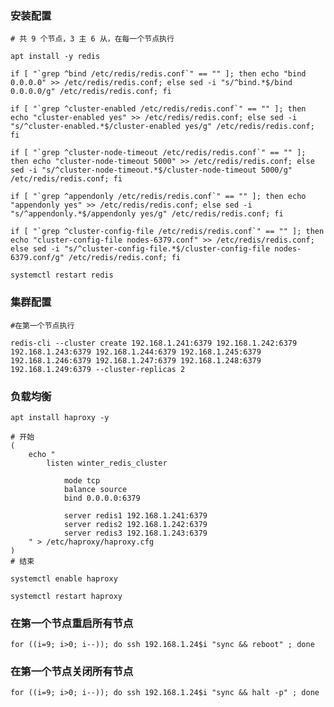 

### 安装配置

	# 共 9 个节点，3 主 6 从，在每一个节点执行

	apt install -y redis

	if [ "`grep ^bind /etc/redis/redis.conf`" == "" ]; then echo "bind 0.0.0.0" >> /etc/redis/redis.conf; else sed -i "s/^bind.*$/bind 0.0.0.0/g" /etc/redis/redis.conf; fi

	if [ "`grep ^cluster-enabled /etc/redis/redis.conf`" == "" ]; then echo "cluster-enabled yes" >> /etc/redis/redis.conf; else sed -i "s/^cluster-enabled.*$/cluster-enabled yes/g" /etc/redis/redis.conf; fi

	if [ "`grep ^cluster-node-timeout /etc/redis/redis.conf`" == "" ]; then echo "cluster-node-timeout 5000" >> /etc/redis/redis.conf; else sed -i "s/^cluster-node-timeout.*$/cluster-node-timeout 5000/g" /etc/redis/redis.conf; fi

	if [ "`grep ^appendonly /etc/redis/redis.conf`" == "" ]; then echo "appendonly yes" >> /etc/redis/redis.conf; else sed -i "s/^appendonly.*$/appendonly yes/g" /etc/redis/redis.conf; fi

	if [ "`grep ^cluster-config-file /etc/redis/redis.conf`" == "" ]; then echo "cluster-config-file nodes-6379.conf" >> /etc/redis/redis.conf; else sed -i "s/^cluster-config-file.*$/cluster-config-file nodes-6379.conf/g" /etc/redis/redis.conf; fi

	systemctl restart redis


### 集群配置

	#在第一个节点执行

	redis-cli --cluster create 192.168.1.241:6379 192.168.1.242:6379 192.168.1.243:6379 192.168.1.244:6379 192.168.1.245:6379 192.168.1.246:6379 192.168.1.247:6379 192.168.1.248:6379 192.168.1.249:6379 --cluster-replicas 2


### 负载均衡

	apt install haproxy -y

	# 开始
	(
		echo "
			listen winter_redis_cluster

				mode tcp
				balance source
				bind 0.0.0.0:6379
				
				server redis1 192.168.1.241:6379
				server redis2 192.168.1.242:6379
				server redis3 192.168.1.243:6379
		" > /etc/haproxy/haproxy.cfg
	)
	# 结束

	systemctl enable haproxy

	systemctl restart haproxy


### 在第一个节点重启所有节点

	for ((i=9; i>0; i--)); do ssh 192.168.1.24$i "sync && reboot" ; done


### 在第一个节点关闭所有节点

	for ((i=9; i>0; i--)); do ssh 192.168.1.24$i "sync && halt -p" ; done

